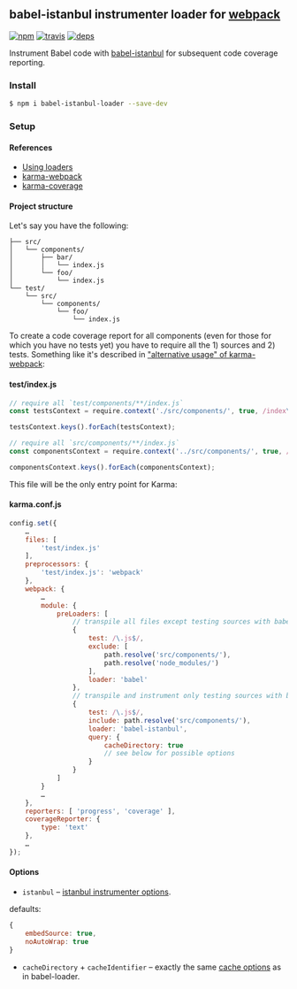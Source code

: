 ## babel-istanbul instrumenter loader for [webpack](https://webpack.github.io/)

[![npm](http://img.shields.io/npm/v/babel-istanbul-loader.svg?style=flat-square)](https://www.npmjs.org/package/babel-istanbul-loader)
[![travis](http://img.shields.io/travis/deepsweet/babel-istanbul-loader.svg?style=flat-square)](https://travis-ci.org/deepsweet/babel-istanbul-loader)
[![deps](http://img.shields.io/david/deepsweet/babel-istanbul-loader.svg?style=flat-square)](https://david-dm.org/deepsweet/babel-istanbul-loader)

Instrument Babel code with [babel-istanbul](https://github.com/ambitioninc/babel-istanbul) for subsequent code coverage reporting.

### Install

```sh
$ npm i babel-istanbul-loader --save-dev
```

### Setup

#### References

* [Using loaders](https://webpack.github.io/docs/using-loaders.html)
* [karma-webpack](https://github.com/webpack/karma-webpack#karma-webpack)
* [karma-coverage](https://github.com/karma-runner/karma-coverage#configuration)

#### Project structure

Let's say you have the following:

```
├── src/
│   └── components/
│       ├── bar/
│       │   └── index.js
│       └── foo/
│           └── index.js
└── test/
    └── src/
        └── components/
            └── foo/
                └── index.js
```

To create a code coverage report for all components (even for those for which you have no tests yet) you have to require all the 1) sources and 2) tests. Something like it's described in ["alternative usage" of karma-webpack](https://github.com/webpack/karma-webpack#alternative-usage):

#### test/index.js

```js
// require all `test/components/**/index.js`
const testsContext = require.context('./src/components/', true, /index\.js$/);

testsContext.keys().forEach(testsContext);

// require all `src/components/**/index.js`
const componentsContext = require.context('../src/components/', true, /index\.js$/);

componentsContext.keys().forEach(componentsContext);
```

This file will be the only entry point for Karma:

#### karma.conf.js

```js
config.set({
    …
    files: [
        'test/index.js'
    ],
    preprocessors: {
        'test/index.js': 'webpack'
    },
    webpack: {
        …
        module: {
            preLoaders: [
                // transpile all files except testing sources with babel as usual
                {
                    test: /\.js$/,
                    exclude: [
                        path.resolve('src/components/'),
                        path.resolve('node_modules/')
                    ],
                    loader: 'babel'
                },
                // transpile and instrument only testing sources with babel-istanbul
                {
                    test: /\.js$/,
                    include: path.resolve('src/components/'),
                    loader: 'babel-istanbul',
                    query: {
                        cacheDirectory: true
                        // see below for possible options
                    }
                }
            ]
        }
        …
    },
    reporters: [ 'progress', 'coverage' ],
    coverageReporter: {
        type: 'text'
    },
    …
});
```

#### Options

* `istanbul` – [istanbul instrumenter options](https://gotwarlost.github.io/istanbul/public/apidocs/classes/InstrumentOptions.html).

defaults:

```js
{
    embedSource: true,
    noAutoWrap: true
}
```

* `cacheDirectory` + `cacheIdentifier` – exactly the same [cache options](https://github.com/babel/babel-loader#options) as in babel-loader.
